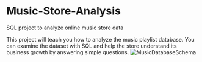 # Music-Store-Analysis
SQL project to analyze online music store data

This project will teach you how to analyze the music playlist database. You can examine the dataset with SQL and help the store understand its business growth by answering simple questions.
![MusicDatabaseSchema](https://github.com/satyamkumarc3/Music-Store-Analysis/assets/73153968/c4d91b89-7582-417b-a4a7-36c05894a052)
